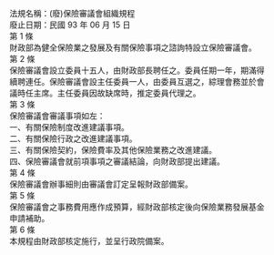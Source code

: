 法規名稱：(廢)保險審議會組織規程  
廢止日期：民國 93 年 06 月 15 日  
第 1 條  
財政部為健全保險業之發展及有關保險事項之諮詢特設立保險審議會。  
第 2 條  
保險審議會設立委員十五人，由財政部長聘任之。委員任期一年，期滿得  
續聘連任。保險審議會設主任委員一人，由委員互選之，綜理會務並於會  
議時任主席。主任委員因故缺席時，推定委員代理之。  
第 3 條  
保險審議會審議事項如左：  
一、有關保險制度改進建議事項。  
二、有關保險行政之改進建議事項。  
三、有關保險契約，保險費率及其他保險業務之改進建議。  
四、保險審議會就前項事項之審議結論，向財政部提出建議。  
第 4 條  
保險審議會辦事細則由審議會訂定呈報財政部備案。  
第 5 條  
保險審議會之事務費用應作成預算，經財政部核定後向保險業務發展基金  
申請補助。  
第 6 條  
本規程由財政部核定施行，並呈行政院備案。  


